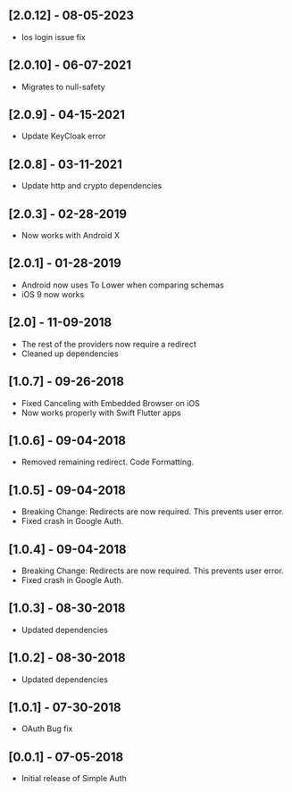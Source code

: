 
## [2.0.12] - 08-05-2023
* Ios login issue fix

## [2.0.10] - 06-07-2021
* Migrates to null-safety

## [2.0.9] - 04-15-2021
* Update KeyCloak error
## [2.0.8] - 03-11-2021
* Update http and crypto dependencies 
## [2.0.3] - 02-28-2019
* Now works with Android X

## [2.0.1] - 01-28-2019
* Android now uses To Lower when comparing schemas
* iOS 9 now works

## [2.0] - 11-09-2018
* The rest of the providers now require a redirect
* Cleaned up dependencies

## [1.0.7] - 09-26-2018
* Fixed Canceling with Embedded Browser on iOS
* Now works properly with Swift Flutter apps

## [1.0.6] - 09-04-2018
* Removed remaining redirect. Code Formatting.

## [1.0.5] - 09-04-2018
* Breaking Change: Redirects are now required. This prevents user error. 
* Fixed crash in Google Auth.

## [1.0.4] - 09-04-2018
* Breaking Change: Redirects are now required. This prevents user error. 
* Fixed crash in Google Auth.

## [1.0.3] - 08-30-2018
* Updated dependencies

## [1.0.2] - 08-30-2018
* Updated dependencies

## [1.0.1] - 07-30-2018
* OAuth Bug fix

## [0.0.1] - 07-05-2018

* Initial release of Simple Auth

